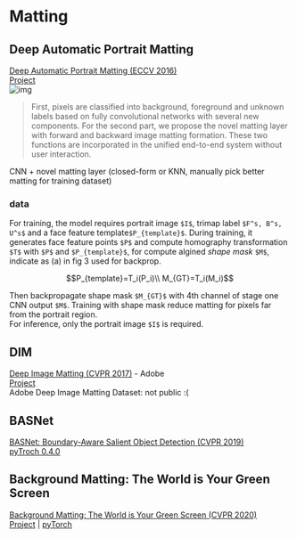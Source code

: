 # Matting
## Deep Automatic Portrait Matting
[Deep Automatic Portrait Matting (ECCV 2016)](http://www.cse.cuhk.edu.hk/~leojia/projects/automatting/papers/deepmatting.pdf)  
[Project](http://www.cse.cuhk.edu.hk/~leojia/projects/automatting/)  
![img](http://www.cse.cuhk.edu.hk/~leojia/projects/automatting/figures/teaser.png)
> First, pixels are classified into background, foreground and unknown labels based on fully convolutional networks with several new components. For the second part, we propose the novel matting layer with forward and backward image matting formation. These two functions are incorporated in the unified end-to-end system without user interaction.

CNN + novel matting layer (closed-form or KNN, manually pick better matting for training dataset)
### data
For training, the model requires portrait image `$I$`, trimap label `$F^s, B^s, U^s$` and a face feature template`$P_{template}$`. During training, it generates face feature points `$P$` and compute homography transformation `$T$` with `$P$` and `$P_{template}$`, for compute algined *shape mask* `$M$`, indicate as (a) in fig 3 used for backprop.
```math
P_{template}=T_i(P_i)\\
M_{GT}=T_i(M_i)
```
Then backpropagate shape mask `$M_{GT}$` with 4th channel of stage one CNN output `$M$`. Training with shape mask reduce matting for pixels far from the portrait region.  
For inference, only the portrait image `$I$` is required.  
## DIM
[Deep Image Matting (CVPR 2017)](https://arxiv.org/pdf/1703.03872.pdf) - Adobe  
[Project](https://sites.google.com/view/deepimagematting)  
Adobe Deep Image Matting Dataset: not public :(

## BASNet
[BASNet: Boundary-Aware Salient Object Detection (CVPR 2019)](https://openaccess.thecvf.com/content_CVPR_2019/papers/Qin_BASNet_Boundary-Aware_Salient_Object_Detection_CVPR_2019_paper.pdf)  
[pyTroch 0.4.0](https://github.com/NathanUA/BASNet)

<!--
## LFM
[A Late Fusion CNN for Digital Matting (CVPR 2019)](http://openaccess.thecvf.com/content_CVPR_2019/papers/Zhang_A_Late_Fusion_CNN_for_Digital_Matting_CVPR_2019_paper.pdf)  
[Project page on github, with Keras code in OneDrive](https://github.com/yunkezhang/FusionMatting)
### Question
[[质疑\][CVPR2019\][A Late Fusion CNN for Digital Matting\]](https://zhuanlan.zhihu.com/p/127195671), 
[Author's reply](https://zhuanlan.zhihu.com/p/128146732)
> 我们放出的model是在DIM上pretrain，然后在Human Matting Dataset上finetune的model. 
> due to Alibaba's policy we cannot share our human matting dataset currently
-->

## Background Matting: The World is Your Green Screen
[Background Matting: The World is Your Green Screen (CVPR 2020)](https://arxiv.org/abs/2004.00626)  
[Project](http://grail.cs.washington.edu/projects/background-matting/) | [pyTorch](https://github.com/senguptaumd/Background-Matting)
